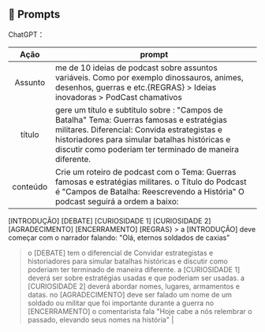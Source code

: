 ## 🧠 Prompts


ChatGPT：

|   Ação   | prompt                                                                                                                                                                                                                                                                         |
| :------: | ------------------------------------------------------------------------------------------------------------------------------------------------------------------------------------------------------------------------------------------------------------------------------ |
| Assunto | me de 10 ideias de podcast sobre assuntos variáveis. Como por exemplo dinossauros, animes, desenhos, guerras e etc.{REGRAS} > Ideias inovadoras > PodCast chamativos
|  título  | gere um título e subtitulo sobre : "Campos de Batalha" Tema: Guerras famosas e estratégias militares. Diferencial: Convida estrategistas e historiadores para simular batalhas históricas e discutir como poderiam ter terminado de maneira diferente.                                                        |
| conteúdo | Crie um roteiro de podcast com o Tema: Guerras famosas e estratégias militares. o Título do Podcast é "Campos de Batalha: Reescrevendo a História" O podcast seguirá a ordem a baixo: 
[INTRODUÇÃO] [DEBATE] [CURIOSIDADE 1] [CURIOSIDADE 2] [AGRADECIMENTO] [ENCERRAMENTO] [REGRAS} > a [INTRODUÇÃO] deve começar com o narrador falando: "Olá, eternos soldados de caxias"
> o [DEBATE] tem o diferencial de Convidar estrategistas e historiadores para simular batalhas históricas e discutir como poderiam ter terminado de maneira diferente.
> a [CURIOSIDADE 1] deverá ser sobre estratégias usadas e que poderiam ser usadas.
> a [CURIOSIDADE 2] deverá abordar nomes, lugares, armamentos e datas.
> no [AGRADECIMENTO] deve ser falado um nome de um soldado ou militar que foi importante durante a guerra
> no [ENCERRAMENTO] o comentarista fala "Hoje cabe a nós relembrar o passado, elevando seus nomes na história" |


